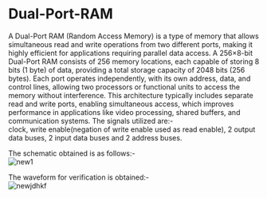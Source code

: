 # Dual-Port-RAM  
A Dual-Port RAM (Random Access Memory) is a type of memory that allows simultaneous read and write operations from two different ports, making it highly efficient for applications requiring parallel data access. A 256×8-bit Dual-Port RAM consists of 256 memory locations, each capable of storing 8 bits (1 byte) of data, providing a total storage capacity of 2048 bits (256 bytes).
Each port operates independently, with its own address, data, and control lines, allowing two processors or functional units to access the memory without interference. This architecture typically includes separate read and write ports, enabling simultaneous access, which improves performance in applications like video processing, shared buffers, and communication systems.
The signals utilized are:-  
clock, write enable(negation of write enable used as read enable), 2 output data buses, 2 input data buses and 2 address buses.    

The schematic obtained is as follows:-  
![new1](https://github.com/user-attachments/assets/4ab6f359-c02f-4d2a-af80-da5dc2446321)  

The waveform for verification is obtained:-  
![newjdhkf](https://github.com/user-attachments/assets/06931f51-3d64-4539-b438-816b0e4c4112)

